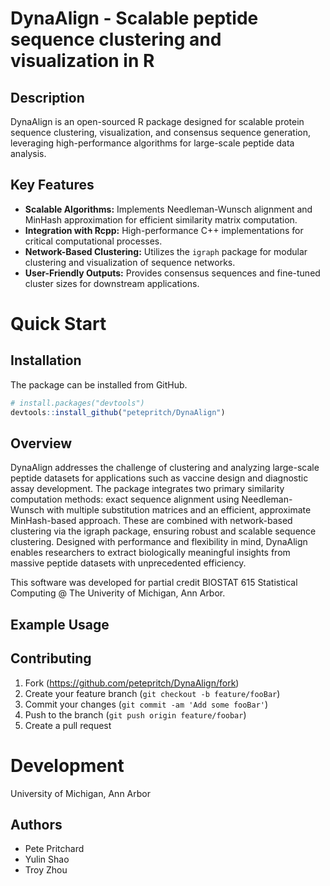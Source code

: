 # DynaAlign - Scalable peptide sequence clustering and visualization in R

## Description

DynaAlign is an open-sourced R package designed for scalable protein sequence clustering, visualization, and consensus sequence generation, leveraging high-performance algorithms for large-scale peptide data analysis.

## Key Features

- **Scalable Algorithms:** Implements Needleman-Wunsch alignment and MinHash approximation for efficient similarity matrix computation.
- **Integration with Rcpp:** High-performance C++ implementations for critical computational processes.
- **Network-Based Clustering:** Utilizes the `igraph` package for modular clustering and visualization of sequence networks.
- **User-Friendly Outputs:** Provides consensus sequences and fine-tuned cluster sizes for downstream applications.

# Quick Start

## Installation

The package can be installed from GitHub.

```r
# install.packages("devtools")
devtools::install_github("petepritch/DynaAlign")
```

## Overview

DynaAlign addresses the challenge of clustering and analyzing large-scale peptide datasets for applications such as vaccine design and diagnostic assay development. The package integrates two primary similarity computation methods: exact sequence alignment using Needleman-Wunsch with multiple substitution matrices and an efficient, approximate MinHash-based approach. These are combined with network-based clustering via the igraph package, ensuring robust and scalable sequence clustering. Designed with performance and flexibility in mind, DynaAlign enables researchers to extract biologically meaningful insights from massive peptide datasets with unprecedented efficiency.

This software was developed for partial credit BIOSTAT 615 Statistical Computing @ The Univerity of Michigan, Ann Arbor.

## Example Usage

## Contributing

1. Fork (https://github.com/petepritch/DynaAlign/fork)
2. Create your feature branch (`git checkout -b feature/fooBar`)
3. Commit your changes (`git commit -am 'Add some fooBar'`)
4. Push to the branch (`git push origin feature/foobar`)
5. Create a pull request

# Development
University of Michigan, Ann Arbor

## Authors
- Pete Pritchard
- Yulin Shao
- Troy Zhou

